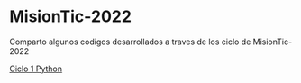 # MisionTic-2022

Comparto algunos codigos desarrollados a traves de los ciclo de MisionTic-2022

[Ciclo 1 Python](MisionTic-2022/Ciclo1)
